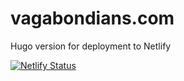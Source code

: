 # vagabondians.com
Hugo version for deployment to Netlify

[![Netlify Status](https://api.netlify.com/api/v1/badges/ebf01270-d803-4edc-9128-84c532d74863/deploy-status)](https://app.netlify.com/sites/trusting-montalcini-3ecc9a/deploys)